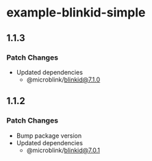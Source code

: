 # example-blinkid-simple

## 1.1.3

### Patch Changes

- Updated dependencies
  - @microblink/blinkid@7.1.0

## 1.1.2

### Patch Changes

- Bump package version
- Updated dependencies
  - @microblink/blinkid@7.0.1
